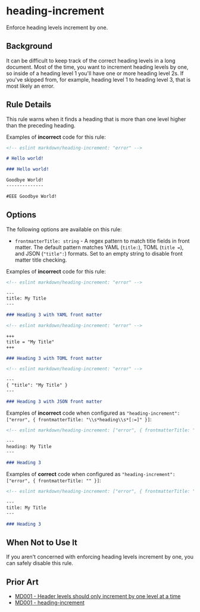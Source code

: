 # heading-increment

Enforce heading levels increment by one.

## Background

It can be difficult to keep track of the correct heading levels in a long document. Most of the time, you want to increment heading levels by one, so inside of a heading level 1 you'll have one or more heading level 2s. If you've skipped from, for example, heading level 1 to heading level 3, that is most likely an error.

## Rule Details

This rule warns when it finds a heading that is more than one level higher than the preceding heading.

Examples of **incorrect** code for this rule:

```markdown
<!-- eslint markdown/heading-increment: "error" -->

# Hello world!

### Hello world!

Goodbye World!
--------------

#EEE Goodbye World!
```

## Options

The following options are available on this rule:

* `frontmatterTitle: string` - A regex pattern to match title fields in front matter. The default pattern matches YAML (`title:`), TOML (`title =`), and JSON (`"title":`) formats. Set to an empty string to disable front matter title checking.

Examples of **incorrect** code for this rule:

```markdown
<!-- eslint markdown/heading-increment: "error" -->

---
title: My Title
---

### Heading 3 with YAML front matter
```

```markdown
<!-- eslint markdown/heading-increment: "error" -->

+++
title = "My Title"
+++

### Heading 3 with TOML front matter
```

```markdown
<!-- eslint markdown/heading-increment: "error" -->

---
{ "title": "My Title" }
---

### Heading 3 with JSON front matter
```

Examples of **incorrect** code when configured as `"heading-increment": ["error", { frontmatterTitle: "\\s*heading\\s*[:=]" }]`:

```markdown
<!-- eslint markdown/heading-increment: ["error", { frontmatterTitle: "\\s*heading\\s*[:=]" }] -->

---
heading: My Title
---

### Heading 3
```

Examples of **correct** code when configured as `"heading-increment": ["error", { frontmatterTitle: "" }]`:

```markdown
<!-- eslint markdown/heading-increment: ["error", { frontmatterTitle: "" }] -->

---
title: My Title
---

### Heading 3
```

## When Not to Use It

If you aren't concerned with enforcing heading levels increment by one, you can safely disable this rule.

## Prior Art

* [MD001 - Header levels should only increment by one level at a time](https://github.com/markdownlint/markdownlint/blob/main/docs/RULES.md#md001---header-levels-should-only-increment-by-one-level-at-a-time)
* [MD001 - heading-increment](https://github.com/DavidAnson/markdownlint/blob/main/doc/md001.md)
